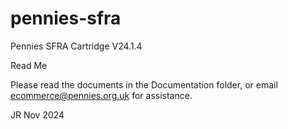 # pennies-sfra
Pennies SFRA Cartridge
V24.1.4

Read Me

Please read the documents in the Documentation folder, or email ecommerce@pennies.org.uk for assistance.


JR Nov 2024
